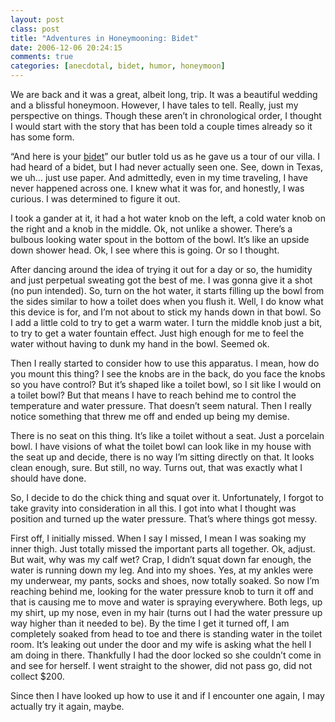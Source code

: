 ```yaml
---
layout: post
class: post
title: "Adventures in Honeymooning: Bidet"
date: 2006-12-06 20:24:15
comments: true
categories: [anecdotal, bidet, humor, honeymoon]
---
```

We are back and it was a great, albeit long, trip. It was a beautiful wedding and a blissful honeymoon. However, I have tales to tell. Really, just my perspective on things. Though these aren’t in chronological order, I thought I would start with the story that has been told a couple times already so it has some form.

“And here is your [bidet](http://en.wikipedia.org/wiki/Bidet)” our butler told us as he gave us a tour of our villa. I had heard of a bidet, but I had never actually seen one. See, down in Texas, we uh… just use paper. And admittedly, even in my time traveling, I have never happened across one. I knew what it was for, and honestly, I was curious. I was determined to figure it out.

I took a gander at it, it had a hot water knob on the left, a cold water knob on the right and a knob in the middle. Ok, not unlike a shower. There’s a bulbous looking water spout in the bottom of the bowl. It’s like an upside down shower head. Ok, I see where this is going. Or so I thought.

After dancing around the idea of trying it out for a day or so, the humidity and just perpetual sweating got the best of me. I was gonna give it a shot (no pun intended). So, turn on the hot water, it starts filling up the bowl from the sides similar to how a toilet does when you flush it. Well, I do know what this device is for, and I’m not about to stick my hands down in that bowl. So I add a little cold to try to get a warm water. I turn the middle knob just a bit, to try to get a water fountain effect. Just high enough for me to feel the water without having to dunk my hand in the bowl. Seemed ok.

Then I really started to consider how to use this apparatus. I mean, how do you mount this thing? I see the knobs are in the back, do you face the knobs so you have control? But it’s shaped like a toilet bowl, so I sit like I would on a toilet bowl? But that means I have to reach behind me to control the temperature and water pressure. That doesn’t seem natural. Then I really notice something that threw me off and ended up being my demise.

There is no seat on this thing. It’s like a toilet without a seat. Just a porcelain bowl. I have visions of what the toilet bowl can look like in my house with the seat up and decide, there is no way I’m sitting directly on that. It looks clean enough, sure. But still, no way. Turns out, that was exactly what I should have done.

So, I decide to do the chick thing and squat over it. Unfortunately, I forgot to take gravity into consideration in all this. I got into what I thought was position and turned up the water pressure. That’s where things got messy.

First off, I initially missed. When I say I missed, I mean I was soaking my inner thigh. Just totally missed the important parts all together. Ok, adjust. But wait, why was my calf wet? Crap, I didn’t squat down far enough, the water is running down my leg. And into my shoes. Yes, at my ankles were my underwear, my pants, socks and shoes, now totally soaked. So now I’m reaching behind me, looking for the water pressure knob to turn it off and that is causing me to move and water is spraying everywhere. Both legs, up my shirt, up my nose, even in my hair (turns out I had the water pressure up way higher than it needed to be). By the time I get it turned off, I am completely soaked from head to toe and there is standing water in the toilet room. It’s leaking out under the door and my wife is asking what the hell I am doing in there. Thankfully I had the door locked so she couldn’t come in and see for herself. I went straight to the shower, did not pass go, did not collect $200.

Since then I have looked up how to use it and if I encounter one again, I may actually try it again, maybe.